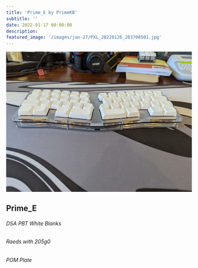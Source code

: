 ```yaml
---
title: 'Prime_E by PrimeKB'
subtitle: '' 
date: 2022-01-17 00:00:00
description: 
featured_image: '/images/jan-27/PXL_20220126_203708501.jpg'
---
```


![](/images/jan-27/PXL_20220126_203716439.jpg)

## Prime_E
###### DSA PBT White Blanks
###### Raeds with 205g0
###### POM Plate
